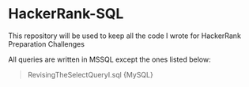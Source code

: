 # HackerRank-SQL
This repository will be used to keep all the code I wrote for HackerRank Preparation Challenges


All queries are written in MSSQL except the ones listed below:
  > RevisingTheSelectQueryI.sql {MySQL}
